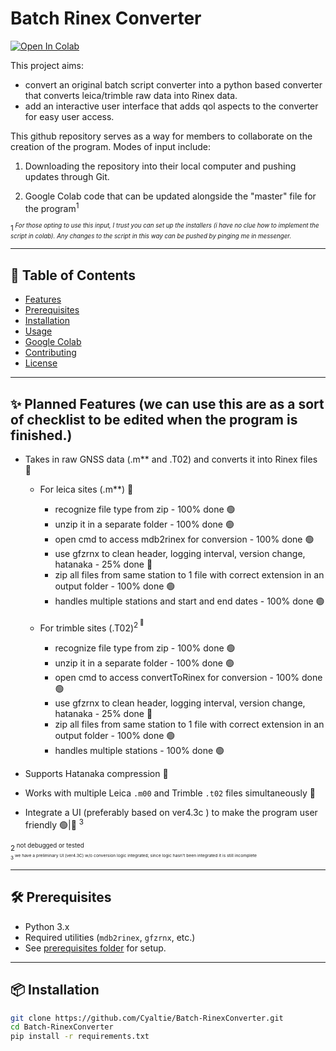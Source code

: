 # Batch Rinex Converter

[![Open In Colab](https://colab.research.google.com/assets/colab-badge.svg)](https://colab.research.google.com/drive/1_EEAtk_WzpY_h_sYny5qQ-sm7VuxEjtE?usp=sharing)

This project aims:
- convert an original batch script converter into a python based converter that converts leica/trimble raw data into Rinex data.
- add an interactive user interface that adds qol aspects to the converter for easy user access.

This github repository serves as a way for members to collaborate on the creation of the program.
Modes of input include:

1. Downloading the repository into their local computer and pushing updates through Git.

2. Google Colab code that can be updated alongside the "master" file for the program<sup>1<sup>

<sup>1<sup> *For those opting to use this input, I trust you can set up the installers (i have no clue how to implement the script in colab). Any changes to the script in this way can be pushed by pinging me in messenger.*

---

## 📖 Table of Contents
- [Features](#features)
- [Prerequisites](#prerequisites)
- [Installation](#installation)
- [Usage](#usage)
- [Google Colab](#google-colab)
- [Contributing](#contributing)
- [License](#license)

---

## ✨ Planned Features (we can use this are as a sort of checklist to be edited when the program is finished.)
- Takes in raw GNSS data (.m** and .T02) and converts it into Rinex files 🔴
    - For leica sites (.m**) 🔴
        - recognize file type from zip - 100% done 🟢
        - unzip it in a separate folder - 100% done 🟢
        - open cmd to access mdb2rinex for conversion - 100% done 🟢
        - use gfzrnx to clean header, logging interval, version change, hatanaka - 25% done 🔴
        - zip all files from same station to 1 file with correct extension in an output folder - 100% done 🟢
        - handles multiple stations and start and end dates - 100% done 🟢

    - For trimble sites (.T02)<sup>2<sup> 🔴
        - recognize file type from zip - 100% done 🟢
        - unzip it in a separate folder - 100% done 🟢
        - open cmd to access convertToRinex for conversion - 100% done 🟢
        - use gfzrnx to clean header, logging interval, version change, hatanaka - 25% done 🔴
        - zip all files from same station to 1 file with correct extension in an output folder - 100% done 🟢
        - handles multiple stations - 100% done 🟢

- Supports Hatanaka compression 🔴
- Works with multiple Leica `.m00` and Trimble `.t02` files simultaneously 🔴
- Integrate a UI (preferably based on ver4\.3c ) to make the program user friendly 🟢|🔴 <sup>3<sup>

<sup>2<sup> not debugged or tested  
<sup>3<sup> we have a preliminary UI (ver4\.3C) w/o conversion logic integrated; since logic hasn't been integrated it is still incomplete

---

## 🛠 Prerequisites

- Python 3.x
- Required utilities (`mdb2rinex`, `gfzrnx`, etc.)
- See [prerequisites folder](prerequisites/) for setup.

---

## 📦 Installation
```bash
git clone https://github.com/Cyaltie/Batch-RinexConverter.git
cd Batch-RinexConverter
pip install -r requirements.txt
```


